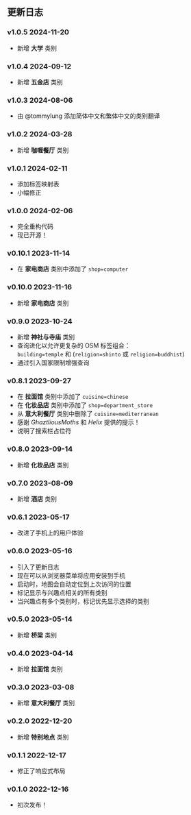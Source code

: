 ## 更新日志

### v1.0.5 <time>2024-11-20</time>

- 新增 **大学** 类别

### v1.0.4 <time>2024-09-12</time>

- 新增 **五金店** 类别

### v1.0.3 <time>2024-08-06</time>

- 由 @tommylung 添加简体中文和繁体中文的类别翻译

### v1.0.2 <time>2024-03-28</time>

- 新增 **咖喱餐厅** 类别

### v1.0.1 <time>2024-02-11</time>

- 添加标签映射表
- 小幅修正

### v1.0.0 <time>2024-02-06</time>

- 完全重构代码
- 现已开源！

### v0.10.1 <time>2023-11-14</time>

- 在 **家电商店** 类别中添加了 `shop=computer`

### v0.10.0 <time>2023-11-16</time>

- 新增 **家电商店** 类别

### v0.9.0 <time>2023-10-24</time>

- 新增 **神社与寺庙** 类别
- 查询进化以允许更复杂的 OSM 标签组合：<br> `building=temple` 和 (`religion=shinto` 或 `religion=buddhist`)
- 通过引入国家限制增强查询

### v0.8.1 <time>2023-09-27</time>

- 在 **拉面馆** 类别中添加了 `cuisine=chinese`
- 在 **化妆品店** 类别中添加了 `shop=department_store`
- 从 **意大利餐厅** 类别中删除了 `cuisine=mediterranean`
- 感谢 _GhaztliousMoths_ 和 _Helix_ 提供的提示！
- 说明了搜索栏占位符

### v0.8.0 <time>2023-09-14</time>

- 新增 **化妆品店** 类别

### v0.7.0 <time>2023-08-09</time>

- 新增 **酒店** 类别

### v0.6.1 <time>2023-05-17</time>

- 改进了手机上的用户体验

### v0.6.0 <time>2023-05-16</time>

- 引入了更新日志
- 现在可以从浏览器菜单将应用安装到手机
- 启动时，地图会自动定位到上次访问的位置
- 标记显示与兴趣点相关的所有类别
- 当兴趣点有多个类别时，标记优先显示选择的类别

### v0.5.0 <time>2023-05-14</time>

- 新增 **桥梁** 类别

### v0.4.0 <time>2023-04-14</time>

- 新增 **拉面馆** 类别

### v0.3.0 <time>2023-03-08</time>

- 新增 **意大利餐厅** 类别

### v0.2.0 <time>2022-12-20</time>

- 新增 **特别地点** 类别

### v0.1.1 <time>2022-12-17</time>

- 修正了响应式布局

### v0.1.0 <time>2022-12-16</time>

- 初次发布！
